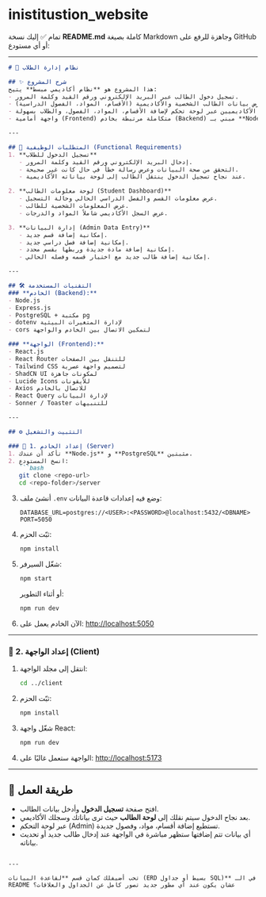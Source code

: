 # inistitustion_website
تمام ✅
إليك نسخة **README.md** كاملة بصيغة Markdown وجاهزة للرفع على GitHub أو أي مستودع:

---

````markdown
# 📘 نظام إدارة الطلاب  

## ✨ شرح المشروع
هذا المشروع هو **نظام أكاديمي مبسط** يتيح:
- تسجيل دخول الطالب عبر البريد الإلكتروني ورقم القيد وكلمة المرور.
- عرض بيانات الطالب الشخصية والأكاديمية (الأقسام، المواد، الفصول الدراسية).
- إدارة بيانات الأكاديميين عبر لوحة تحكم لإضافة الأقسام، المواد، الفصول، والطلاب بسهولة.
- واجهة أمامية (Frontend) متكاملة مرتبطة بخادم (Backend) مبني بـ **Node.js + Express + PostgreSQL**.  

---

## 🎯 المتطلبات الوظيفية (Functional Requirements)
1. **تسجيل الدخول للطلاب**  
   - إدخال البريد الإلكتروني ورقم القيد وكلمة المرور.  
   - التحقق من صحة البيانات وعرض رسالة خطأ في حال كانت غير صحيحة.  
   - عند نجاح تسجيل الدخول ينتقل الطالب إلى لوحة بياناته الأكاديمية.  

2. **لوحة معلومات الطالب (Student Dashboard)**  
   - عرض معلومات القسم والفصل الدراسي الحالي وحالة التسجيل.  
   - عرض المعلومات الشخصية للطالب.  
   - عرض السجل الأكاديمي شاملاً المواد والدرجات.  

3. **إدارة البيانات (Admin Data Entry)**  
   - إمكانية إضافة قسم جديد.  
   - إمكانية إضافة فصل دراسي جديد.  
   - إمكانية إضافة مادة جديدة وربطها بقسم محدد.  
   - إمكانية إضافة طالب جديد مع اختيار قسمه وفصله الحالي.  

---

## 🛠️ التقنيات المستخدمة
### **الخادم (Backend):**
- Node.js  
- Express.js  
- PostgreSQL + مكتبة pg  
- dotenv لإدارة المتغيرات البيئية  
- cors لتمكين الاتصال بين الخادم والواجهة  

### **الواجهة (Frontend):**
- React.js  
- React Router للتنقل بين الصفحات  
- Tailwind CSS لتصميم واجهة عصرية  
- ShadCN UI لمكونات جاهزة  
- Lucide Icons للأيقونات  
- Axios للاتصال بالخادم  
- React Query لإدارة البيانات  
- Sonner / Toaster للتنبيهات  

---

## ⚙️ التثبيت والتشغيل

### 📌 1. إعداد الخادم (Server)
1. تأكد أن عندك **Node.js** و **PostgreSQL** مثبتين.  
2. انسخ المستودع:
   ```bash
   git clone <repo-url>
   cd <repo-folder>/server
````

3. أنشئ ملف `.env` وضع فيه إعدادات قاعدة البيانات:

   ```env
   DATABASE_URL=postgres://<USER>:<PASSWORD>@localhost:5432/<DBNAME>
   PORT=5050
   ```
4. ثبّت الحزم:

   ```bash
   npm install
   ```
5. شغّل السيرفر:

   ```bash
   npm start
   ```

   أو أثناء التطوير:

   ```bash
   npm run dev
   ```
6. الآن الخادم يعمل على:
   [http://localhost:5050](http://localhost:5050)

---

### 📌 2. إعداد الواجهة (Client)

1. انتقل إلى مجلد الواجهة:

   ```bash
   cd ../client
   ```
2. ثبّت الحزم:

   ```bash
   npm install
   ```
3. شغّل واجهة React:

   ```bash
   npm run dev
   ```
4. الواجهة ستعمل غالبًا على:
   [http://localhost:5173](http://localhost:5173)

---

## 🚀 طريقة العمل

* افتح صفحة **تسجيل الدخول** وأدخل بيانات الطالب.
* بعد نجاح الدخول سيتم نقلك إلى **لوحة الطالب** حيث ترى بياناتك وسجلك الأكاديمي.
* عبر لوحة التحكم (Admin) تستطيع إضافة أقسام، مواد، وفصول جديدة.
* أي بيانات تتم إضافتها ستظهر مباشرة في الواجهة عند إدخال طالب جديد أو تحديث بياناته.

```

---

تحب أضيفلك كمان قسم **لقاعدة البيانات (ERD بسيط أو جداول SQL)** في الـ README عشان يكون عند أي مطور جديد تصور كامل عن الجداول والعلاقات؟
```
